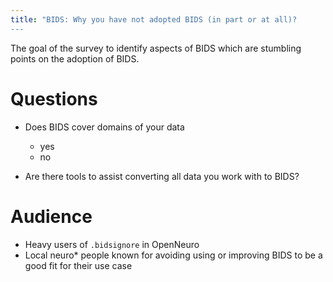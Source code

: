 ```yaml
---
title: "BIDS: Why you have not adopted BIDS (in part or at all)?
---
```


The goal of the survey to identify aspects of BIDS which are stumbling points
on the adoption of BIDS.

# Questions


- Does BIDS cover domains of your data

  - yes
  - no

- Are there tools to assist converting all data you work with to BIDS?


# Audience

- Heavy users of `.bidsignore` in OpenNeuro
- Local neuro* people known for avoiding using or improving BIDS to be a good fit for their use case
